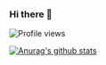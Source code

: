 ### Hi there 👋

![Profile views](https://gpvc.arturio.dev/MazayKun)

[![Anurag's github stats](https://github-readme-stats.vercel.app/api?username=MazayKun&theme=tokyonight)](https://github.com/anuraghazra/github-readme-stats)
<!--
**MazayKun/MazayKun** is a ✨ _special_ ✨ repository because its `README.md` (this file) appears on your GitHub profile.

Here are some ideas to get you started:

- 🔭 I’m currently working on ...
- 🌱 I’m currently learning ...
- 👯 I’m looking to collaborate on ...
- 🤔 I’m looking for help with ...
- 💬 Ask me about ...
- 📫 How to reach me: ...
- 😄 Pronouns: ...
- ⚡ Fun fact: ...
-->
